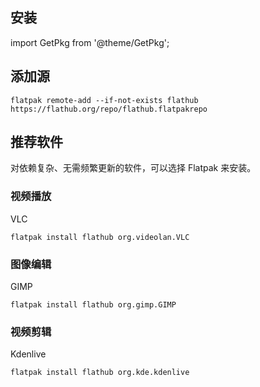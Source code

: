 ## 安装

import GetPkg from '@theme/GetPkg';

<GetPkg name="flatpak" apt dnf pacman />

## 添加源

    flatpak remote-add --if-not-exists flathub https://flathub.org/repo/flathub.flatpakrepo

## 推荐软件

对依赖复杂、无需频繁更新的软件，可以选择 Flatpak 来安装。

### 视频播放

VLC

    flatpak install flathub org.videolan.VLC

### 图像编辑

GIMP

    flatpak install flathub org.gimp.GIMP

### 视频剪辑

Kdenlive

    flatpak install flathub org.kde.kdenlive
